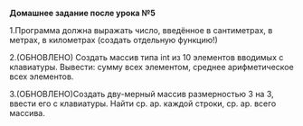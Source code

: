 **Домашнее задание после урока №5**

1.Программа должна выражать число, введённое в сантиметрах, в метрах, в километрах (создать отдельную функцию!)

2.(ОБНОВЛЕНО) Создать массив типа int из 10 элементов вводимых с клавиатуры. Вывести: сумму всех элементом, среднее арифметическое всех элементов.

3.(ОБНОВЛЕНО)Создать дву-мерный массив размерностью 3 на 3, ввести его с клавиатуры. Найти ср. ар. каждой строки, ср. ар. всего массива.


